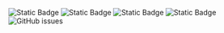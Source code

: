 ![Static Badge](https://img.shields.io/badge/blacklists-60-000000) ![Static Badge](https://img.shields.io/badge/blacklisted-3123934-cc0000) ![Static Badge](https://img.shields.io/badge/whitelisted-2243-00CC00) ![Static Badge](https://img.shields.io/badge/streaming_blacklist-28107-000000) ![GitHub issues](https://img.shields.io/github/issues/fabriziosalmi/blacklists)
